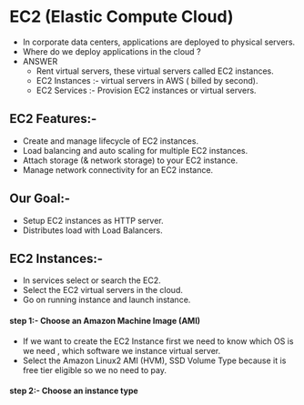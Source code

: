 # EC2 (Elastic Compute Cloud)
- In corporate data centers, applications are deployed to physical servers.
- Where do we deploy applications in the cloud ?
- ANSWER
  - Rent virtual servers, these virtual servers called EC2 instances.
  - EC2 Instances :- virtual servers in AWS ( billed by second).
  - EC2 Services :- Provision EC2 instances or virtual servers.
## EC2 Features:-
- Create and manage lifecycle of EC2 instances.
- Load balancing and auto scaling for multiple EC2 instances.
- Attach storage (& network storage) to your EC2 instance.
- Manage network connectivity for an EC2 instance.
## Our Goal:-
- Setup EC2 instances as HTTP server.
- Distributes load with Load Balancers.
## EC2 Instances:-
- In services select or search the EC2.
- Select the EC2 virtual servers in the cloud.
- Go on running instance and launch instance.
#### step 1:- Choose an Amazon Machine Image (AMI)
  - If we want to create the EC2 Instance first we need to know which OS is we need , which software we instance virtual server.
  - Select the Amazon Linux2 AMI (HVM), SSD Volume Type because it is free tier eligible so we no need to pay.
#### step 2:- Choose an instance type
